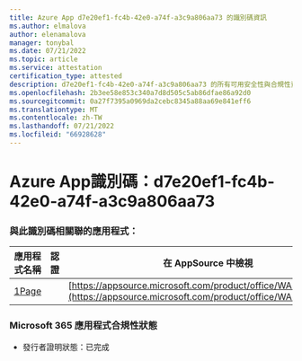 ```yaml
---
title: Azure App d7e20ef1-fc4b-42e0-a74f-a3c9a806aa73 的識別碼資訊
ms.author: elmalova
author: elenamalova
manager: tonybal
ms.date: 07/21/2022
ms.topic: article
ms.service: attestation
certification_type: attested
description: d7e20ef1-fc4b-42e0-a74f-a3c9a806aa73 的所有可用安全性與合規性資訊。
ms.openlocfilehash: 2b3ee58e853c340a7d8d505c5ab86dfae86a92d0
ms.sourcegitcommit: 0a27f7395a0969da2cebc8345a88aa69e841eff6
ms.translationtype: MT
ms.contentlocale: zh-TW
ms.lasthandoff: 07/21/2022
ms.locfileid: "66928628"
---
```

# <a name="azure-app-id-d7e20ef1-fc4b-42e0-a74f-a3c9a806aa73"></a>Azure App識別碼：d7e20ef1-fc4b-42e0-a74f-a3c9a806aa73


### <a name="apps-associated-with-this-id"></a>與此識別碼相關聯的應用程式：
| **應用程式名稱** | **認證** | **在 AppSource 中檢視** |
|--------------|---------------|-----------------------|
| [1Page](../forward/WA200003900.md) |  | [https://appsource.microsoft.com/product/office/WA200003900](https://appsource.microsoft.com/product/office/WA200003900) |

### <a name="microsoft-365-app-compliance-status"></a>Microsoft 365 應用程式合規性狀態
- 發行者證明狀態：已完成
